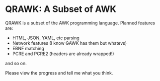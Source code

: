# QRAWK: A Subset of AWK


QRAWK is a subset of the AWK programming language. Planned features are:

- HTML, JSON, YAML, etc parsing
- Network features (I know GAWK has them but whatevs)
- EBNF matching
- PCRE and PCRE2 (headers are already wrapped!)

and so on.

Please view the progress and tell me what you think.
